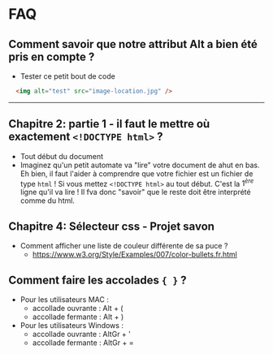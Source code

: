 # FAQ

## Comment savoir que notre attribut Alt a bien été pris en compte ?
  - Tester ce petit bout de code 
  ```html
    <img alt="test" src="image-location.jpg" />
   ```
  ___
## Chapitre 2: partie 1 - il faut le mettre où exactement `<!DOCTYPE html>` ?
  - Tout début du document
  - Imaginez qu'un petit automate va "lire" votre document de ahut en bas. Eh bien, il faut l'aider à comprendre que votre fichier est un fichier de type `html` ! Si vous mettez `<!DOCTYPE html>` au tout début. C'est la $1^{ère}$ ligne qu'il va lire ! Il fva donc "savoir" que le reste doit être interprété comme du html.

## Chapitre 4: Sélecteur css - Projet savon 
  - Comment afficher une liste de couleur différente de sa puce ?
    - https://www.w3.org/Style/Examples/007/color-bullets.fr.html

## Comment faire les accolades `{ }` ?

- Pour les utilisateurs MAC :
    - accollade ouvrante : Alt + (
    - accollade fermante : Alt + )
- Pour les utilisateurs Windows : 
    - accollade ouvrante : AltGr + '
    - accollade fermante : AltGr + =
